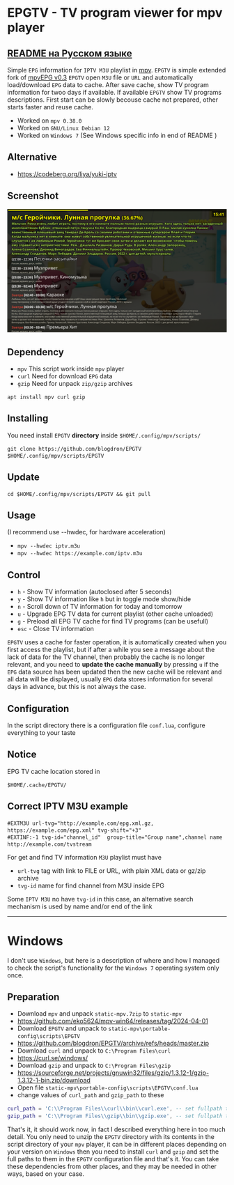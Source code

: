 # EPGTV - TV program viewer for mpv player


## [README на Русском языке](README.RU.md)

Simple `EPG` information for `IPTV M3U` playlist in [mpv](https://mpv.io).
`EPGTV` is simple extended fork of [mpvEPG v0.3](https://github.com/dafyk/mpvEPG)
`EPGTV` open `M3U` file or `URL` and automatically load/download `EPG` data to cache.
After save cache, show TV program information for twoo days if available.
If available `EPGTV` show TV programs descriptions. First start can be slowly
becouse cache not prepared, other starts faster and reuse cache.

  * Worked on `mpv 0.38.0`
  * Worked on `GNU/Linux Debian 12`
  * Worked on `Windows 7` (See Windows specific info in end of README )

## Alternative

* https://codeberg.org/liya/yuki-iptv

## Screenshot

![screenshot](.screenshot/screenshot.png)


## Dependency

 * `mpv`  This script work inside `mpv` player
 * `curl` Need for download `EPG` data
 * `gzip` Need for unpack `zip/gzip` archives

```
apt install mpv curl gzip
```

## Installing

You need install `EPGTV` **directory** inside `$HOME/.config/mpv/scripts/`

```
git clone https://github.com/blogdron/EPGTV  $HOME/.config/mpv/scripts/EPGTV
```

## Update

```
cd $HOME/.config/mpv/scripts/EPGTV && git pull
```

## Usage
(I recommend use --hwdec, for hardware acceleration)

 * `mpv --hwdec iptv.m3u`
 * `mpv --hwdec https://example.com/iptv.m3u`

## Control

 * `h` -  Show TV information (autoclosed after 5 seconds)
 * `y` -  Show TV information like `h` but in toggle mode show/hide
 * `n` -  Scroll down of TV information for today and tomorrow
 * `u` -  Upgrade EPG TV data for current playlist (other cache unloaded)
 * `g` -  Preload all EPG TV cache for find TV programs (can be usefull)
 * `esc` - Close TV information

`EPGTV` uses a cache for faster operation, it is automatically created
when you first access the playlist, but if after a while you see a message
about the lack of data for the TV channel, then probably the cache is no longer relevant, and
you need to **update the cache manually** by pressing `u` if the `EPG` data source has been updated
then the new cache will be relevant and all data will be displayed, usually `EPG` data stores
information for several days in advance, but this is not always the case.


## Configuration

In the script directory there is a configuration file `conf.lua`, configure everything to your taste

## Notice

EPG TV cache location stored in

```
$HOME/.cache/EPGTV/
```

## Correct IPTV M3U example

```
#EXTM3U url-tvg="http://example.com/epg.xml.gz, https://example.com/epg.xml" tvg-shift="+3"
#EXTINF:-1 tvg-id="channel_id"  group-title="Group name",channel name
http://example.com/tvstream
```

For get and find TV information `M3U` playlist must have

* `url-tvg` tag with link to FILE or URL, with plain XML data or gz/zip archive
* `tvg-id` name for find channel from M3U inside EPG

Some `IPTV M3U` no have `tvg-id` in this case, an alternative search mechanism
is used by name and/or end of the link

------

# Windows

I don't use `Windows`, but here is a description of where and how I managed to
check the script's functionality for the `Windows 7` operating system only once.

## Preparation

* Download `mpv` and unpack `static-mpv.7zip` to `static-mpv`
* https://github.com/eko5624/mpv-win64/releases/tag/2024-04-01
* Download `EPGTV` and unpack to `static-mpv\portable-config\scripts\EPGTV`
* https://github.com/blogdron/EPGTV/archive/refs/heads/master.zip
* Download `curl` and unpack to `C:\Program Files\curl`
* https://curl.se/windows/
* Download `gzip` and unpack to `C:\Program Files\gzip`
* https://sourceforge.net/projects/gnuwin32/files/gzip/1.3.12-1/gzip-1.3.12-1-bin.zip/download
* Open file `static-mpv\portable-config\scripts\EPGTV\conf.lua`
* change values of `curl_path` and `gzip_path` to these

```lua
curl_path = 'C:\\Program Files\\curl\\bin\\curl.exe', -- set fullpath to you curl installation
gzip_path = 'C:\\Program Files\\gzip\\bin\\gzip.exe', -- set fullpath to you gzip installation
```

That's it, it should work now, in fact I described everything here in too much detail.
You only need to unzip the `EPGTV` directory with its contents in the script directory
of your `mpv` player, it can be in different places depending on your
version on `Windows` then you need to install `curl` and `gzip` and set the full paths
to them in the `EPGTV` configuration file and that's it. You can take these dependencies
from other places, and they may be needed in other ways, based on your case.
